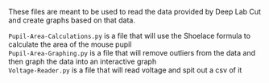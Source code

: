 These files are meant to be used to read the data provided by Deep Lab Cut and create graphs based on that data.

```Pupil-Area-Calculations.py``` is a file that will use the Shoelace formula to calculate the area of the mouse pupil <br>
```Pupil-Area-Graphing.py``` is a file that will remove outliers from the data and then graph the data into an interactive graph <br>
```Voltage-Reader.py``` is a file that will read voltage and spit out a csv of it
